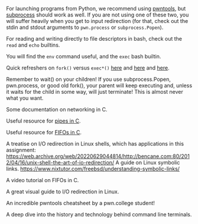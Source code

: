 For launching programs from Python, we recommend using [pwntools](https://docs.pwntools.com/en/stable/intro.html), but [subprocess](https://docs.python.org/3/library/subprocess.html) should work as well. If you are not using one of these two, you will suffer heavily when you get to input redirection (for that, check out the stdin and stdout arguments to `pwn.process` or `subprocess.Popen`).

For reading and writing directly to file descriptors in bash, check out the `read` and `echo` builtins.

You will find the `env` command useful, and the `exec` bash builtin.

Quick refreshers on `fork()` versus `exec*()` [here](https://www.geeksforgeeks.org/difference-fork-exec/) and [here](https://linuxhint.com/linux-exec-system-call/) and [here](https://iximiuz.com/en/posts/how-to-on-processes/). 

Remember to wait() on your children! If you use subprocess.Popen, pwn.process, or good old fork(), your parent will keep executing and, unless it waits for the child in some way, will just terminate! This is almost never what you want.

Some documentation on networking in C.

Useful resource for [pipes in C](https://jameshfisher.com/2017/02/17/how-do-i-call-a-program-in-c-with-pipes/).

Useful resource for [FIFOs in C](https://www.geeksforgeeks.org/named-pipe-fifo-example-c-program/).

A treatise on I/O redirection in Linux shells, which has applications in this assignment: https://web.archive.org/web/20220629044814/http://bencane.com:80/2012/04/16/unix-shell-the-art-of-io-redirection/
A guide on Linux symbolic links. https://www.nixtutor.com/freebsd/understanding-symbolic-links/

A video tutorial on FIFOs in C.

A great visual guide to I/O redirection in Linux.

An incredible pwntools cheatsheet by a pwn.college student!

A deep dive into the history and technology behind command line terminals.
